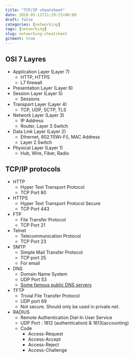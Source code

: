 ```yaml
---
title: "TCP/IP cheatsheet"
date: 2018-05-11T11:29:21+08:00
draft: false
categories: [networking]
tags: [networking]
slug: networking-cheatsheet
gitment: true
---
```


## OSI 7 Layres

- Application Layer (Layer 7)
  - HTTP, HTTPS
  - L7 firewall
- Presentation Layer (Layer 6)
- Session Layer (Layer 5)
  - Sessions
- Transport Layer (Layer 4)
  - TCP, UDP, SCTP, TLS
- Network Layer (Layer 3)
  - IP Address
  - Router, Layer 3 Switch
- Data Link Layer (Layer 2)
  - Ethernet, 802.11(Wi-Fi), MAC Address
  - Layer 2 Switch
- Physical Layer (Layer 1)
  - Hub, Wire, Fiber, Radio

## TCP/IP protocols

- HTTP
  - Hyper Text Transport Protocol
  - TCP Port 80
- HTTPS
  - Hyper Text Transport Protocol Secure
  - TCP Port 443
- FTP
  - File Transfer Protocol
  - TCP Port 21
- Telnet
  - Telecommunication Protocol
  - TCP Port 23
- SMTP
  - Simple Mail Transfer Protocol
  - TCP port 25
  - For email
- DNS
  - Domain Name System
  - UDP Port 53
  - [Some famous public DNS servers](https://www.lifewire.com/free-and-public-dns-servers-2626062)
- TFTP
  - Trivial File Transfer Protocol
  - UDP port 69
  - Not secure. Should only be used in private net.
- RADIUS
  - Remote Authentication Dial-In User Service
  - UDP Port : 1812 (authentication) & 1813(accounting)
  - Code
    - Access-Request
    - Access-Accept
    - Access-Reject
    - Access-Challenge
